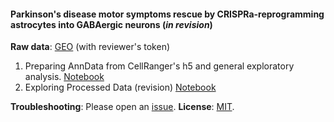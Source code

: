 ####  Parkinson's disease motor symptoms rescue by CRISPRa-reprogramming astrocytes into GABAergic neurons (*in revision*) 

**Raw data**: [GEO](https://www.ncbi.nlm.nih.gov/geo/query/acc.cgi?acc=GSE149872) (with reviewer's token)

1. Preparing AnnData from CellRanger's h5 and general exploratory analysis. [Notebook](https://github.com/theislab/astrocytes_reprogramming_analysis/blob/master/notebooks/01_explore_annData.ipynb)
2. Exploring Processed Data (revision) [Notebook](https://github.com/theislab/astrocytes_reprogramming_analysis/blob/master/notebooks/02_explore_receptors.ipynb)

**Troubleshooting**: Please open an [issue](https://github.com/theislab/astrocytes_reprogramming_analysis/issues).
**License**: [MIT](https://github.com/theislab/astrocytes_reprogramming_analysis/blob/main/LICENSE).
